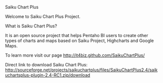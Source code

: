 Saiku Chart Plus

Welcome to Saiku Chart Plus Project.

What is Saiku Chart Plus? 

It is an open source project that helps Pentaho BI users to create other types of charts and maps based on Saiku Project, Highcharts and Google Maps.

To learn more visit our page http://it4biz.github.com/SaikuChartPlus/

Direct link to download Saiku Chart Plus:
http://sourceforge.net/projects/saikuchartplus/files/SaikuChartPlus2.4/saikuchartsplus-plugin-2.4-RC1.zip/download
